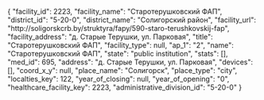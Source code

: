 {
    "facility_id": 2223,
    "facility_name": "Cтаротерушковский ФАП",
    "district_id": "5-20-0",
    "district_name": "Солигорский район",
    "facility_url": "http:\/\/soligorskcrb.by\/struktyra\/fapy\/590-staro-terushkovskij-fap",
    "facility_address": "д. Старые Терушки, ул. Парковая",
    "title": "Cтаротерушковский ФАП",
    "facility_type": null,
    "ap_1": "2",
    "name": "Cтаротерушковский ФАП",
    "state": "public institution",
    "stats": [],
    "med_id": 695,
    "address": "д. Старые Терушки, ул. Парковая",
    "devices": [],
    "coord_x_y": null,
    "place_name": "Солигорск",
    "place_type": "city",
    "localties_key": 122,
    "year_of_closing": null,
    "year_of_opening": "0",
    "healthcare_facility_key": 2223,
    "administrative_division_id": "5-20-0"
}